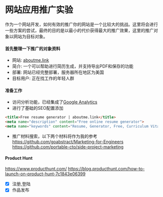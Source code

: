 # 网站应用推广实验

作为一个网站开发，如何有效的推广你的网站是一个比较大的挑战。这里将会进行一些方案的尝试，最终的目的是以最小的代价获得最大的推广效果，这里的推广对象以网站为目标对象。

#### 首先整理一下推广的对象资料

* 网站: [aboutme.link](https://aboutme.link)
* 简介: 一个可以帮助进行简历生成，并支持导出PDF和保存的功能
* 部署: 网站已经完整部署，服务器所在地区为美国
* 目标用户: 正在找工作的年轻人群

#### 准备工作

* 访问分析功能，已经集成了[Google Analytics](https://analytics.google.com/analytics/web/provision/#/provision)
* 进行了基础的SEO配置添加

```html
<title>Free resume generator | aboutme.link</title>
<meta name="description" content="Free online resume generator">
<meta name="keywords" content="Resume, Generator, Free, Curriculum Vitae, CV, aboutme">
```

* 推广材料搜索，以下两个材料将作为我的参考
https://github.com/goabstract/Marketing-for-Engineers
https://github.com/portable-cto/side-project-marketing

#### Product Hunt

https://www.producthunt.com/
https://blog.producthunt.com/how-to-launch-on-product-hunt-7c1843e06399

- [x] 注册,登陆
- [x] 作品发布
